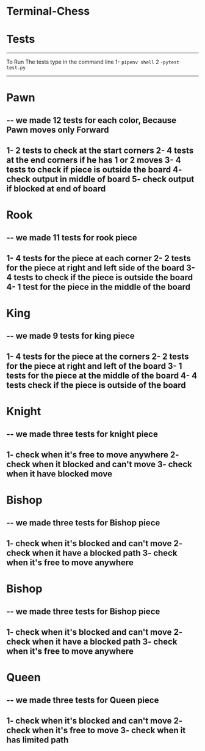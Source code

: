 # Terminal-Chess





# Tests
------------------------------

To Run The tests type in the command line
1- `pipenv shell`
2 -`pytest test.py`

------------------------------
# Pawn
--
we made 12 tests for each color,
Because Pawn moves only Forward
------------------------------
1- 2 tests to check at the start corners
2- 4 tests at the end corners if he has 1 or 2 moves 
3- 4 tests to check if piece is outside the board
4- check output in middle of board
5- check output if blocked at end of board
-------------------------------

# Rook
--
we made 11 tests for rook piece
---------------------------------
1- 4 tests for the piece at each corner
2- 2 tests for the piece at right and left side of the board
3- 4 tests to check if the piece is outside the board
4- 1 test for the piece in the middle of the board
---------------------------------

# King
--
we made 9 tests for king piece
---------------------------------
1- 4 tests for the piece at the corners
2- 2 tests for the piece at right and left of the board
3- 1 tests for the piece at the middle of the board
4- 4 tests check if the piece is outside of the board
---------------------------------

# Knight
--
we made three tests for knight piece
---------------------------------
1- check when it's free to move anywhere
2- check when it blocked and can't move
3- check when it have blocked move
---------------------------------

# Bishop
--
we made three tests for Bishop piece
---------------------------------
1- check when it's blocked and can't move
2- check when it have a blocked path
3- check when it's free to move anywhere
---------------------------------

# Bishop
--
we made three tests for Bishop piece
---------------------------------
1- check when it's blocked and can't move
2- check when it have a blocked path
3- check when it's free to move anywhere
---------------------------------

# Queen
--
we made three tests for Queen piece
---------------------------------
1- check when it's blocked and can't move
2- check when it's free to move
3- check when it has limited path
---------------------------------